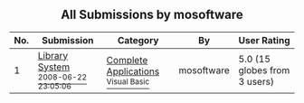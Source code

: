 ﻿<div align="center">

## All Submissions by mosoftware

</div>

No.  | Submission | Category | By   | User Rating
---- | ---------- | -------- | ---- | -----------
1 | [Library System<br /><sup>2008-06-22 23:05:06</sup>](https://github.com/Planet-Source-Code/mosoftware-library-system__1-71723) | [Complete Applications<br /><sup>Visual Basic</sup>](../ByCategory/complete-applications__1-27.md) | mosoftware | 5.0 (15 globes from 3 users)
